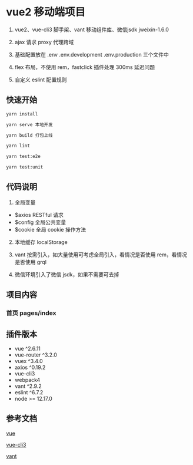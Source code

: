 # vue2 移动端项目

1. vue2、vue-cli3 脚手架、vant 移动组件库、微信jsdk jweixin-1.6.0

2. ajax 请求 proxy 代理跨域

3. 基础配置放在 .env .env.development .env.production 三个文件中

4. flex 布局，不使用 rem，fastclick 插件处理 300ms 延迟问题

5. 自定义 eslint 配置规则

## 快速开始

```bash
yarn install

yarn serve 本地开发

yarn build 打包上线

yarn lint

yarn test:e2e

yarn test:unit
```

## 代码说明

1. 全局变量
- $axios RESTful 请求
- $config 全局公共变量
- $cookie 全局 cookie 操作方法

2. 本地缓存 localStorage

3. vant 按需引入，如大量使用可考虑全局引入，看情况是否使用 rem，看情况是否使用 grql

4. 微信环境引入了微信 jsdk，如果不需要可去掉

## 项目内容

### 首页 pages/index

## 插件版本

- vue ^2.6.11
- vue-router ^3.2.0
- vuex ^3.4.0
- axios ^0.19.2
- vue-cli3
- webpack4
- vant ^2.9.2
- eslint ^6.7.2
- node >= 12.17.0

## 参考文档

[vue](https://cn.vuejs.org/)

[vue-cli3](https://cli.vuejs.org/zh/)

[vant](https://youzan.github.io/vant/#/zh-CN/)